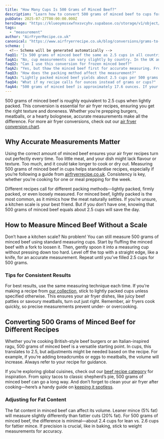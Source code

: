 ```yaml
---
title: "How Many Cups Is 500 Grams of Minced Beef?"
description: "Learn how to convert 500 grams of minced beef to cups for perfect air fryer recipes. Get precise measurements and cooking tips in seconds!"
pubDate: 2025-07-27T00:00:00.000Z
heroImage: "https://klueoymssxwfnxsvcyhv.supabase.co/storage/v1/object/public/Shmucket/how-many-cups-is-500-grams-minced-beef.webp"
tags:
  - "measurement"
author: "AirFryerRecipe.co.uk"
canonical: "https://www.airfryerrecipe.co.uk/blog/conversions/grams-to-cups/how-many-cups-is-500-grams-minced-beef"
schema: |
  <!-- Schema will be generated automatically -->
faqQ1: "Is 500 grams of minced beef the same as 2.5 cups in all countries?"
faqA1: "No, cup measurements can vary slightly by country. In the UK and US, a standard cup is 240ml, so 500 grams of minced beef equals roughly 2.5 cups. However, always check your recipe’s origin for the most accurate conversion."
faqQ2: "Can I use this conversion for frozen minced beef?"
faqA2: "Yes, but thaw the minced beef first for accurate measuring. Frozen mince can clump, leading to uneven measurements. Once thawed, fluff it lightly before measuring 500 grams in cups for consistent results."
faqQ3: "How does the packing method affect the measurement?"
faqA3: "Lightly packed minced beef yields about 2.5 cups per 500 grams. Firmly packed mince might measure closer to 2.2 cups due to less air. For air fryer recipes, lightly packed is best to ensure even cooking."
faqQ4: "What if my recipe calls for ounces instead of grams or cups?"
faqA4: "500 grams of minced beef is approximately 17.6 ounces. If your recipe uses ounces, this conversion ensures you use the right amount. For air fryer cooking, weight measurements (grams or ounces) are often more precise than cups."
---
```

<p>500 grams of minced beef is roughly equivalent to 2.5 cups when lightly packed. This conversion is essential for air fryer recipes, ensuring you get the right texture and doneness. Whether you’re prepping burgers, meatballs, or a hearty bolognese, accurate measurements make all the difference. For more air fryer conversions, check out our <a href=https://www.airfryerrecipe.co.uk/air-fryer-conversion-chart>air fryer conversion chart</a>.</p>

<h2>Why Accurate Measurements Matter</h2>
<p>Using the correct amount of minced beef ensures your air fryer recipes turn out perfectly every time. Too little meat, and your dish might lack flavour or texture. Too much, and it could take longer to cook or dry out. Measuring 500 grams of minced beef in cups helps standardise recipes, especially if you’re following a guide from <a href=https://www.airfryerrecipe.co.uk>airfryerrecipe.co.uk</a>. Consistency is key, whether you’re cooking for one or meal prepping for the week.</p>

<p>Different recipes call for different packing methods—lightly packed, firmly packed, or even loosely measured. For minced beef, lightly packed is the most common, as it mimics how the meat naturally settles. If you’re unsure, a kitchen scale is your best friend. But if you don’t have one, knowing that 500 grams of minced beef equals about 2.5 cups will save the day.</p>

<h2>How to Measure Minced Beef Without a Scale</h2>
<p>Don’t have a kitchen scale? No problem! You can still measure 500 grams of minced beef using standard measuring cups. Start by fluffing the minced beef with a fork to loosen it. Then, gently spoon it into a measuring cup without pressing down too hard. Level off the top with a straight edge, like a knife, for an accurate measurement. Repeat until you’ve filled 2.5 cups for 500 grams.</p>

<h3>Tips for Consistent Results</h3>
<p>For best results, use the same measuring technique each time. If you’re making a recipe from <a href=https://www.airfryerrecipe.co.uk/recipes>our collection</a>, stick to lightly packed cups unless specified otherwise. This ensures your air fryer dishes, like juicy beef patties or savoury meatballs, turn out just right. Remember, air fryers cook quickly, so precise measurements prevent under- or overcooking.</p>

<h2>Converting 500 Grams of Minced Beef for Different Recipes</h2>
<p>Whether you’re cooking British-style beef burgers or an Italian-inspired ragu, 500 grams of minced beef is a versatile starting point. In cups, this translates to 2.5, but adjustments might be needed based on the recipe. For example, if you’re adding breadcrumbs or eggs to meatballs, the volume will increase. Always refer to your recipe for guidance.</p>

<p>If you’re exploring global cuisines, check out our <a href=https://www.airfryerrecipe.co.uk/recipe-category/beef>beef recipe category</a> for inspiration. From spicy tacos to classic shepherd’s pie, 500 grams of minced beef can go a long way. And don’t forget to clean your air fryer after cooking—here’s a handy guide on <a href=https://www.airfryerrecipe.co.uk/air-fryer-cleaner>keeping it spotless</a>.</p>

<h3>Adjusting for Fat Content</h3>
<p>The fat content in minced beef can affect its volume. Leaner mince (5% fat) will measure slightly differently than fattier cuts (20% fat). For 500 grams of minced beef, the difference is minimal—about 2.4 cups for lean vs. 2.6 cups for fattier mince. If precision is crucial, like in baking, stick to weight measurements for accuracy.</p>
